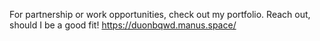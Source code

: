 For partnership or work opportunities, check out my portfolio. Reach out, should I be a good fit!
https://duonbqwd.manus.space/
